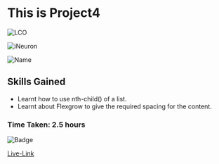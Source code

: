 # This is Project4 

![LCO](https://img.shields.io/badge/WEB%20DEVELOPMENT-LCO-success)

![iNeuron](https://img.shields.io/badge/iNeuron-Course-important)

![Name](https://img.shields.io/badge/-Shravya%20Sarugu-ff69b4)

## Skills Gained
- Learnt how to use nth-child() of a list.
- Learnt about Flexgrow to give the required spacing for the content.

### Time Taken: 2.5 hours

![Badge](https://img.shields.io/badge/-Below%20is%20the%20Live--Link-informational)

[Live-Link](https://project4-htmlcss.netlify.app/)




